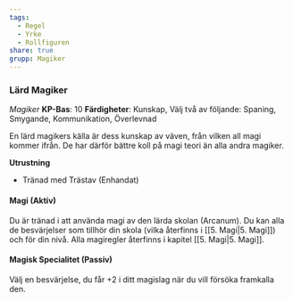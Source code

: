 ```yaml
---
tags:
  - Regel
  - Yrke
  - Rollfiguren
share: true
grupp: Magiker
---
```

### Lärd Magiker
*Magiker*
**KP-Bas**: 10
**Färdigheter**: Kunskap, Välj två av följande: Spaning, Smygande, Kommunikation, Överlevnad

En lärd magikers källa är dess kunskap av väven, från vilken all magi kommer ifrån. De har därför bättre koll på magi teori än alla andra magiker.

**Utrustning**
- Tränad med Trästav (Enhandat)

#### Magi (Aktiv)
Du är tränad i att använda magi av den lärda skolan (Arcanum). Du kan alla de besvärjelser som tillhör din skola (vilka återfinns i [[5. Magi|5. Magi]]) och för din nivå. Alla magiregler återfinns i kapitel [[5. Magi|5. Magi]].  

#### Magisk Specialitet (Passiv)
Välj en besvärjelse, du får +2 i ditt magislag när du vill försöka framkalla den.



